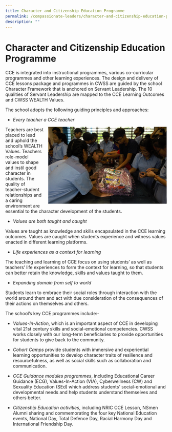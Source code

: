```yaml
---
title: Character and Citizenship Education Programme
permalink: /compassionate-leaders/character-and-citizenship-education-programme
description: ""
---
```

Character and Citizenship Education Programme
=============================================

CCE is integrated into instructional programmes, various co-curricular programmes and other learning experiences. The design and delivery of CCE lessons package and programmes in CWSS are guided by the school Character Framework that is anchored on Servant Leadership. The 10 qualities of Servant Leadership are mapped to the CCE Learning Outcomes and CWSS WEALTH Values.

The school adopts the following guiding principles and approaches:

*   _Every teacher a CCE teacher_

<img src="/images/Compassionate%20Leaders/CCE%20Prog.jpg" style="width:370px;height:240px;margin-left:15px;" align = "right">


Teachers are best placed to lead and uphold the school’s WEALTH Values. Teachers role-model values to shape and instil good character in students. The quality of teacher-student relationships and a caring environment are essential to the character development of the students.

*   _Values are both taught and caught_

Values are taught as knowledge and skills encapsulated in the CCE learning outcomes. Values are caught when students experience and witness values enacted in different learning platforms.

*   _Life experiences as a context for learning_

The teaching and learning of CCE focus on using students’ as well as teachers’ life experiences to form the context for learning, so that students can better retain the knowledge, skills and values taught to them.

*   _Expanding domain from self to world_

Students learn to embrace their social roles through interaction with the world around them and act with due consideration of the consequences of their actions on themselves and others.

The school’s key CCE programmes include:-

*   _Values-In-Action_, which is an important aspect of CCE in developing vital 21st century skills and social-emotional competencies. CWSS works closely with our long-term beneficiaries to provide opportunities for students to give back to the community.

  

*   _Cohort Camps_ provide students with immersive and experiential learning opportunities to develop character traits of resilience and resourcefulness, as well as social skills such as collaboration and communication.

  

*   _CCE Guidance modules programmes_, including Educational Career Guidance (ECG), Values-In-Action (VIA), Cyberwellness (CW) and Sexuality Education (SEd) which address students’ social-emotional and developmental needs and help students understand themselves and others better.

  

*   _Citizenship Education activities_, including NRIC CCE Lesson, NSmen Alumni sharing and commemorating the four key National Education events, National Day, Total Defence Day, Racial Harmony Day and International Friendship Day.